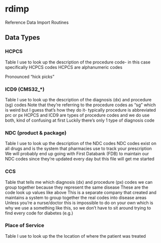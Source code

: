 # rdimp
Reference Data Import Routines

## Data Types

### HCPCS
Table I use to look up the description of the procedure code- in this case specifically HCPCS codes
HCPCS are alphanumeric codes

Pronounced “hick picks”

### ICD9 (CMS32_*)
Table I use to look up the description of the diagnosis (dx) and procedure (sg) codes
Note that they’re referring to the procedure codes as “sg” which is weird but I guess that’s how they do it- typically procedure is abbreviated prc or px
HCPCS and ICD9 are types of procedure codes and we do use both, kind of confusing at first
Luckily there’s only 1 type of diagnosis code

### NDC (product & package)
Table I use to look up the description of the NDC codes
NDC codes exist on all drugs and is the system that pharmacies use to track your prescription
We will probably end up going with First Databank (FDB) to maintain our NDC codes since they’re updated every day but this file will get me started

### CCS
Table that tells me which diagnosis (dx) and procedure (px) codes we can group together because they represent the same disease
These are the code look up values like above
This is a separate company that created and maintains a system to group together the real codes into disease areas
Unless you’re a nurse/doctor this is impossible to do on your own which is why we use a something like this, so we don’t have to sit around trying to find every code for diabetes (e.g.)

### Place of Service
Table I use to look up the the location of where the patient was treated
